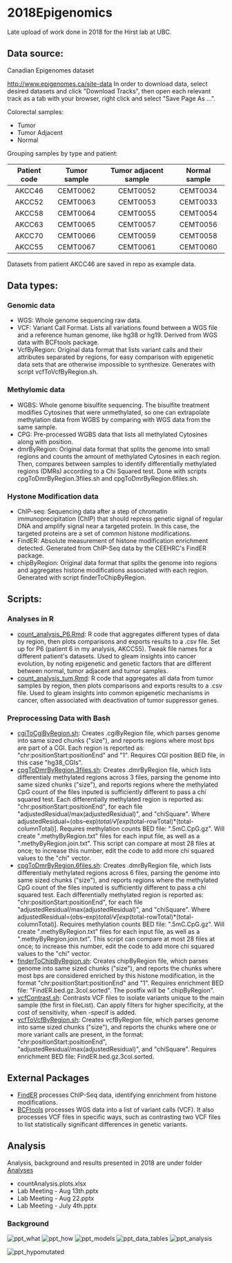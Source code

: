 # 2018Epigenomics
Late upload of work done in 2018 for the Hirst lab at UBC.

## Data source:
Canadian Epigenomes dataset

http://www.epigenomes.ca/site-data
In order to download data, select desired datasets and click "Download Tracks", then open each relevant track as a tab with your browser, right click and select "Save Page As ...".

Colorectal samples:
- Tumor
- Tumor Adjacent
- Normal

Grouping samples by type and patient:

| Patient code | Tumor sample | Tumor adjacent sample | Normal sample |
| :----: | :----: | :----: | :----: |
| AKCC46 | CEMT0062 | CEMT0052 | CEMT0034 | 
| AKCC52 | CEMT0063 | CEMT0053 | CEMT0033 | 
| AKCC58 | CEMT0064 | CEMT0055 | CEMT0054 | 
| AKCC63 | CEMT0065 | CEMT0057 | CEMT0056 | 
| AKCC70 | CEMT0066 | CEMT0059 | CEMT0058 | 
| AKCC55 | CEMT0067 | CEMT0061 | CEMT0060 | 

Datasets from patient AKCC46 are saved in repo as example data.

## Data types:
### Genomic data
- WGS: Whole genome sequencing raw data.
- VCF: Variant Call Format. Lists all variations found between a WGS file and a reference human genome, like hg38 or hg19. Derived from WGS data with BCFtools package.
- VcfByRegion: Original data format that lists variant calls and their attributes separated by regions, for easy comparison with epigenetic data sets that are otherwise impossible to synthesize. Generates with script vcfToVcfByRegion.sh.

### Methylomic data 
- WGBS: Whole genome bisulfite sequencing. The bisulfite treatment modifies Cytosines that were unmethylated, so one can extrapolate methylation data from WGBS by comparing with WGS data from the same sample.
- CPG: Pre-processed WGBS data that lists all methylated Cytosines along with position. 
- dmrByRegion: Original data format that splits the genome into small regions and counts the amount of methylated Cytosines in each region. Then, compares between samples to identify differentially methylated regions (DMRs) according to a Chi Squared test. Done with scripts cpgToDmrByRegion.3files.sh and cpgToDmrByRegion.6files.sh.  

### Hystone Modification data
- ChIP-seq: Sequencing data after a step of chromatin immunoprecipitation (ChIP) that should repress genetic signal of regular DNA and amplify signal near a targeted protein. In this case, the targeted proteins are a set of common histone modifications. 
- FindER: Absolute measurement of histone modification enrichment detected. Generated from ChIP-Seq data by the CEEHRC's FindER package.  
- chipByRegion: Original data format that splits the genome into regions and aggregates histone modifications associated with each region. Generated with script finderToChipByRegion.

## Scripts:
### Analyses in R
- [count_analysis_P6.Rmd](https://github.com/GiulioSP/2018Epigenomics/blob/main/count_analysis_P6.Rmd): R code that aggregates different types of data by region, then plots comparisons and exports results to a .csv file. Set up for P6 (patient 6 in my analysis, AKCC55). Tweak file names for a different patient's datasets. Used to gleam insights into cancer evolution, by noting epigenetic and genetic factors that are different between normal, tumor adjacent and tumor samples.
- [count_analysis_tum.Rmd](https://github.com/GiulioSP/2018Epigenomics/blob/main/count_analysis_tum.Rmd): R code that aggregates all data from tumor samples by region, then plots comparisons and exports results to a .csv file. Used to gleam insights into common epigenetic mechanisms in cancer, often associated with deactivation of tumor suppressor genes.

### Preprocessing Data with Bash
- [cgiToCgiByRegion.sh](https://github.com/GiulioSP/2018Epigenomics/blob/main/cgiToCgiByRegion.sh): Creates .cgiByRegion file, which parses genome into same sized chunks ("size"), and reports regions where most bps are part of a CGI. Each region is reported as: "chr:positionStart:positionEnd" and "1". Requires CGI position BED file, in this case "hg38_CGIs".
- [cpgToDmrByRegion.3files.sh](https://github.com/GiulioSP/2018Epigenomics/blob/main/cpgToDmrByRegion.3files.sh): Creates .dmrByRegion file, which lists differentialy methylated regions across 3 files, parsing the genome into same sized chunks ("size"), and reports regions where the methylated CpG count of the files inputed is sufficiently different to pass a chi squared test. Each differentially methylated region is reported as: "chr:positionStart:positionEnd", for each file "adjustedResidual/max(adjustedResidual)", and "chiSquare". Where adjustedResidual=(obs–exp)*total/√[exp*(total-rowTotal)*(total-columnTotal)]. Requires methylation counts BED file: ".5mC.CpG.gz". Will create ".methyByRegion.txt" files for each input file, as well as a ".methyByRegion.join.txt". This script can compare at most 28 files at once; to increase this number, edit the code to add more chi squared values to the "chi" vector. 
- [cpgToDmrByRegion.6files.sh](https://github.com/GiulioSP/2018Epigenomics/blob/main/cpgToDmrByRegion.6files.sh): Creates .dmrByRegion file, which lists differentialy methylated regions across 6 files, parsing the genome into same sized chunks ("size"), and reports regions where the methylated CpG count of the files inputed is sufficiently different to pass a chi squared test. Each differentially methylated region is reported as: "chr:positionStart:positionEnd", for each file "adjustedResidual/max(adjustedResidual)", and "chiSquare". Where adjustedResidual=(obs–exp)*total/√[exp*(total-rowTotal)*(total-columnTotal)]. Requires methylation counts BED file: ".5mC.CpG.gz". Will create ".methyByRegion.txt" files for each input file, as well as a ".methyByRegion.join.txt". This script can compare at most 28 files at once; to increase this number, edit the code to add more chi squared values to the "chi" vector. 
- [finderToChipByRegion.sh](https://github.com/GiulioSP/2018Epigenomics/blob/main/finderToChipByRegion.sh): Creates chipByRegion file, which parses genome into same sized chunks ("size"), and reports the chunks where most bps are considered enriched by this histone modification, in the format "chr:positionStart:positionEnd" and "1". Requires enrichment BED file: "FindER.bed.gz.3col.sorted". The postfix will be ".chipByRegion".
- [vcfContrast.sh](https://github.com/GiulioSP/2018Epigenomics/blob/main/vcfContrast.sh): Contrasts VCF files to isolate variants unique to the main sample (the first in fileList). Can apply filters for higher specificity, at the cost of sensitivity, when -specif is added.
- [vcfToVcfByRegion.sh](https://github.com/GiulioSP/2018Epigenomics/blob/main/vcfToVcfByRegion.sh): Creates vcfByRegion file, which parses genome into same sized chunks ("size"), and reports the chunks where one or more variant calls are present, in the format: "chr:positionStart:positionEnd",  "adjustedResidual/max(adjustedResidual)", and "chiSquare". Requires enrichment BED file: FindER.bed.gz.3col.sorted.

## External Packages
- [FindER](http://www.epigenomes.ca/tools-and-software/finder) processes ChIP-Seq data, identifying enrichment from histone modifications.  
- [BCFtools](https://samtools.github.io/bcftools/bcftools.html) processes WGS data into a list of variant calls (VCF). It also processes VCF files in specific ways, such as contrasting two VCF files to list statistically significant differences in genetic variants.

## Analysis
Analysis, background and results presented in 2018 are under folder [Analyses](https://github.com/GiulioSP/2018Epigenomics/blob/main/Analyses)
- countAnalysis.plots.xlsx 
- Lab Meeting - Aug 13th.pptx
- Lab Meeting - Aug 22.pptx
- Lab Meeting - July 4th.pptx

### Background
![ppt_what](/new_files/ppt_what.PNG)
![ppt_how](/new_files/ppt_how.PNG)
![ppt_models](/new_files/ppt_models.PNG)
![ppt_data_tables](/new_files/ppt_data_tables.PNG)
![ppt_analysis](/new_files/ppt_analysis.PNG)


![ppt_hypomutated](/new_files/ppt_hypomutated.PNG)





